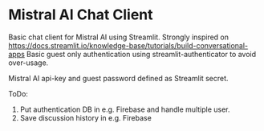 # Mistral AI Chat Client

Basic chat client for Mistral AI using Streamlit.
Strongly inspired on https://docs.streamlit.io/knowledge-base/tutorials/build-conversational-apps
Basic guest only authentication using streamlit-authenticator to avoid over-usage.

Mistral AI api-key and guest password defined as Streamlit secret.

ToDo:
1. Put authentication DB in e.g. Firebase and handle multiple user.
2. Save discussion history in e.g. Firebase
